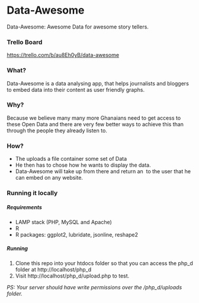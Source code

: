 # Data-Awesome
Data-Awesome: Awesome Data for awesome story tellers.

### Trello Board
https://trello.com/b/au8Eh0yB/data-awesome

### What?

Data-Awesome is a data analysing app, that helps journalists and bloggers to embed data into their content as user friendly graphs.

### Why?

Because we believe many many more Ghanaians need to get access to these Open Data and there are very few better ways to achieve this than through the people they already listen to.

### How?

* The uploads a file container some set of Data
* He then has to chose how he wants to display the data.
* Data-Awesome will take up from there and return an <img /> to the user that he can embed on any website.

### Running it locally

##### Requirements

* LAMP stack (PHP, MySQL and Apache)
* R
* R packages: ggplot2, lubridate, jsonline, reshape2

##### Running

1. Clone this repo into your htdocs folder so that you can access the php_d folder at http://localhost/php_d
2. Visit http://localhost/php_d/upload.php to test.


*PS: Your server should have write permissions over the /php_d/uploads folder.*

